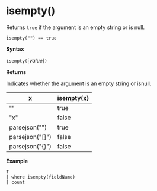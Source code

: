 # isempty()

Returns `true` if the argument is an empty string or is null.
    

```
isempty("") == true
```

**Syntax**

`isempty(`[*value*]`)`

**Returns**

Indicates whether the argument is an empty string or isnull.

|x|isempty(x)
|---|---
| "" | true
|"x" | false
|parsejson("")|true
|parsejson("[]")|false
|parsejson("{}")|false

**Example**

```
T
| where isempty(fieldName)
| count
```
